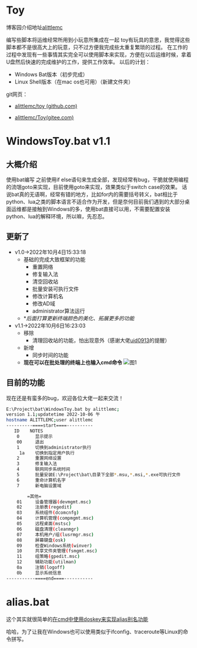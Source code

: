 # Toy

博客园介绍地址[alittlemc](https://www.cnblogs.com/alittlemc/p/16753896.html)

编写些脚本将运维经常所用到小玩意所集成在一起
toy有玩具的意思，我觉得这些脚本都不是很高大上的玩意，只不过方便我完成些太重复繁琐的过程。
在工作的过程中发现有一些事情其实完全可以使用脚本来实现，方便在以后运维时候，拿着U盘然后快速的完成维护的工作，提供工作效率。
以后的计划：

* Windows Bat版本（初步完成）
* Linux Shell版本（在mac os也可用）（新建文件夹）

git网页：

* [alittlemc/toy (github.com)](https://github.com/alittlemc/toy)

* [alittlemc/Toy(gitee.com)](https://gitee.com/alittlemc/toy)

# WindowsToy.bat v1.1

## 大概介绍

使用bat编写
之前使用if else语句来生成全部，发现经常有bug，干脆就使用编程的流氓goto来实现，目前使用goto来实现，效果类似于switch case的效果。
话说bat真的无语啊，经常有错的地方，比如for内的需要括号转义，bat相比于python、lua之类的脚本语言不适合作为开发，但是奈何目前我们遇到的大部分桌面运维都是接触到Windows的多，使用bat直接可以用，不需要配置安装python、lua的解释环境，所以嘛，先忍忍。

## 更新了

* v1.0->2022年10月4日15:33:18
  * 基础的完成大致框架的功能
    * 重置网络
    * 修复输入法
    * 清空回收站
    * 批量安装可执行文件
    * 修改计算机名
    * 修改AD域
    * administrator算法运行
  * **后面打算更新终端颜色的美化、拓展更多的功能*
* v1.1->2022年10月6日16:23:03
  * 移除
    * 清理回收站的功能，怕出现意外（感谢大佬[uid0913](https://home.cnblogs.com/u/810453/)的提醒）
  * 新增
    * 同步时间的功能
  * **现在可以在批处理的终端上也输入cmd命令**
    ![图1](https://img2022.cnblogs.com/blog/2928139/202210/2928139-20221006162504104-705429312.png)

## 目前的功能

现在还是有蛮多的bug，欢迎各位大佬一起来交流！

``` bash
E:\Project\bat\WindowsToy.bat by alittlemc;
version 1.1;updatetime 2022-10-06 午
hostname ALITTLEMC;user alittlemc
----------====start====----------
   ID    NOTES
    0      显示提示
    00     退出
    1      切换到administrator执行
     1a    切换到指定用户执行
    2      重置网络设置
    3      修复输入法
    4      联网同步系统时间
    5      批量安装E:\Project\bat\目录下全部*.msu,*.msi,*.exe可执行文件
    6      重命计算机名字
    7      新电脑设置域

        =其他=
    01     设备管理器(devmgmt.msc)
    02     注册表(regedit)
    03     系统组件(dcomcnfg)
    04     计算机管理(compmgmt.msc)
    05     远程桌面(mstsc)
    06     磁盘清理(cleanmgr)
    07     本机用户/组(lusrmgr.msc)
    08     屏幕键盘(osk)
    09     检查Windows系统(winver)
    10     共享文件夹管理(fsmgmt.msc)
    11     组策略(gpedit.msc)
    12     辅助功能(utilman)
    0a     注销(logoff)
    0b     显示系统信息
-----------====end====-----------
```

# alias.bat

这个其实就很简单的[在cmd中使用doskey来实现alias别名功能](https://www.cnblogs.com/alittlemc/p/16627210.html)

哈哈，为了让我在Windows也可以使用类似于ifconfig、traceroute等Linux的命令拼写。

